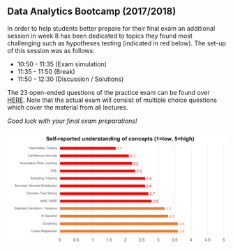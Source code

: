 ## Data Analytics Bootcamp (2017/2018)
In order to help students better prepare for their final exam an additional session in week 8 has been dedicated to topics they found most challenging such as hypotheses testing (indicated in red below). The set-up of this session was as follows: 
* 10:50 - 11:35 (Exam simulation)
* 11:35 - 11:50 (Break)
* 11:50 - 12:30 (Discussion / Solutions)

The 23 open-ended questions of the practice exam can be found over [HERE](https://the-outlier.typeform.com/to/GnQF0X). Note that the actual exam will consist of multiple choice questions which cover the material from all lectures.

*Good luck with your final exam preparations!*


<img src="https://raw.githubusercontent.com/RoyKlaasseBos/Data-Analytics-for-Engineers/master/img/self_reported_understanding_dae_topics.png" width=650px />

